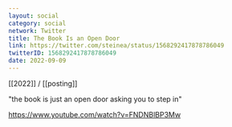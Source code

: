 ```yaml
---
layout: social
category: social
network: Twitter
title: The Book Is an Open Door
link: https://twitter.com/steinea/status/1568292417878786049
twitterID: 1568292417878786049
date: 2022-09-09
---
```


[[2022]] / [[posting]]

"the book is just an open door asking you to step in"

<https://www.youtube.com/watch?v=FNDNBlBP3Mw>

